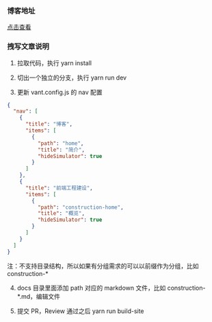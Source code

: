 ### 博客地址

[点击查看](https://antmjs.github.io/vantui/)

### 拽写文章说明

1. 拉取代码，执行 yarn install

2. 切出一个独立的分支，执行 yarn run dev

3. 更新 vant.config.js 的 nav 配置

```json
{
  "nav": [
    {
      "title": "博客",
      "items": [
        {
          "path": "home",
          "title": "简介",
          "hideSimulator": true
        }
      ]
    },
    {
      "title": "前端工程建设",
      "items": [
        {
          "path": "construction-home",
          "title": "概览",
          "hideSimulator": true
        }
      ]
    }
  ]
}
```

注：不支持目录结构，所以如果有分组需求的可以以前缀作为分组，比如 construction-\*

4. docs 目录里面添加 path 对应的 markdown 文件，比如 construction-\*.md，编辑文件

5. 提交 PR，Review 通过之后 yarn run build-site
